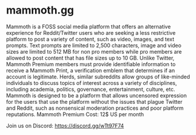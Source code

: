 # mammoth.gg
Mammoth is a FOSS social media platform that offers an alternative experience for Reddit/Twitter users who are seeking a less restrictive platform to post a variety of content, such as video, images, and text prompts. Text prompts are limited to 2,500 characters, image and video sizes are limited to 512 MB for non pro members while pro members are allowed to post content that has file sizes up to 10 GB. Unlike Twitter, Mammoth Premium members must provide identifiable information to receive a Mammoth Print, a verification emblem that determines if an account is legitimate. Herds, similar subreddits allow groups of like-minded individuals to discuss topics of interest across a variety of disciplines, including academia, politics, governance, entertainment, culture, etc. Mammoth is designed to be a platform that allows uncensored expression for the users that use the platform without the issues that plague Twitter and Reddit, such as nonsensical moderation practices and poor platform reputations.
Mammoth Premium Cost: 12$ US per month

Join us on Discord: https://discord.gg/wTt97F74 
